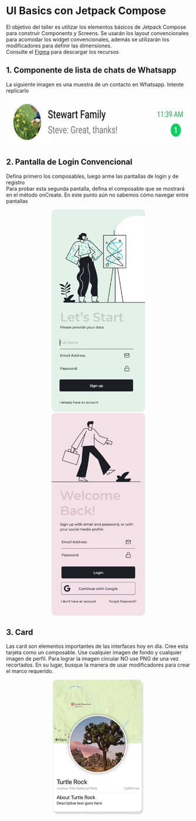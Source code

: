 # UI Basics con Jetpack Compose
El objetivo del taller es utilizar los elementos básicos de Jetpack Compose para construir Components y Screens. Se usarán los layout convencionales para acomodar los widget convencionales, además se utilizarán los modificadores para definir las dimensiones.<br>
Consulte el <a href="https://www.figma.com/design/p0BC4jwSeRZrAfpxQ7CaJd/Login-Mobile-App-Screens-%7C-Free-(Community)?node-id=6-60&t=NJEheAiP3AIiwfaG-1">Figma</a> para descargar los recursos


## 1. Componente de lista de chats de Whatsapp
La siguiente imagen es una muestra de un contacto en Whatsapp. Intente replicarlo

<p align="center">
<img src="https://raw.githubusercontent.com/Domiciano/AppMoviles251/refs/heads/main/res/images/Lab1Image1.png" height="128" />
</p>


## 2. Pantalla de Login Convencional
Defina primero los composables, luego arme las pantallas de login y de registro<br>
Para probar esta segunda pantalla, defina el composable que se mostrará en el método onCreate. En este punto aún no sabemos cómo navegar entre pantallas<br>
<p align="center">
<img src="https://raw.githubusercontent.com/Domiciano/AppMoviles251/refs/heads/main/res/images/Lab1Image2.png" width="256" />
<img src="https://raw.githubusercontent.com/Domiciano/AppMoviles251/refs/heads/main/res/images/Lab1Image3.png" width="256" />
</p>


## 3. Card
Las card son elementos importantes de las interfaces hoy en día. Cree esta tarjeta como un composable. Use cualquier imagen de fondo y cualquier imagen de perfil. Para lograr la imagen circular NO use PNG de una vez recortados. En su lugar, busque la manera de usar modificadores para crear el marco requerido.
<p align="center">
<img src="https://raw.githubusercontent.com/Domiciano/AppMoviles251/refs/heads/main/res/images/Lab1Image4.png" width="256" />
</p>
